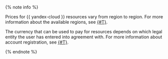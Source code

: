 {% note info %}

Prices for {{ yandex-cloud }} resources vary from region to region. For more information about the available regions, see [{#T}](../overview/concepts/region.md).

The currency that can be used to pay for resources depends on which legal entity the user has entered into agreement with. For more information about account registration, see [{#T}](../billing/quickstart/index.md).

{% endnote %}